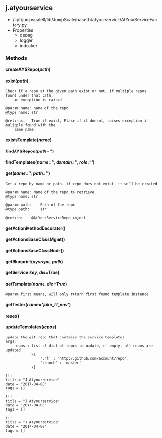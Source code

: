 <!-- toc -->
## j.atyourservice

- /opt/jumpscale8/lib/JumpScale/baselib/atyourservice/AtYourServiceFactory.py
- Properties
    - debug
    - logger
    - indocker

### Methods

#### createAYSRepo(*path*) 

#### exist(*path*) 

```
Check if a repo at the given path exist or not, if multiple repos found under that path,
    an exception is raised

@param name: name of the repo
@type name: str

@returns:   True if exist, Flase if it doesnt, raises exception if mulitple found with the
    same name

```

#### existsTemplate(*name*) 

#### findAYSRepos(*path=''*) 

#### findTemplates(*name='', domain='', role=''*) 

#### get(*name='', path=''*) 

```
Get a repo by name or path, if repo does not exist, it will be created

@param name: Name of the repo to retrieve
@type name: str

@param path:    Path of the repo
@type path:     str

@return:    @AtYourServiceRepo object

```

#### getActionMethodDecorator() 

#### getActionsBaseClassMgmt() 

#### getActionsBaseClassNode() 

#### getBlueprint(*aysrepo, path*) 

#### getService(*key, die=True*) 

#### getTemplate(*name, die=True*) 

```
@param first means, will only return first found template instance

```

#### getTester(*name='fake_IT_env'*) 

#### reset() 

#### updateTemplates(*repos*) 

```
update the git repo that contains the service templates
args:
    repos : list of dict of repos to update, if empty, all repos are updated
            \{
                'url' : 'http://github.com/account/repo',
                'branch' : 'master'
            \}

```


```
!!!
title = "J Atyourservice"
date = "2017-04-08"
tags = []
```

```
!!!
title = "J Atyourservice"
date = "2017-04-08"
tags = []
```

```
!!!
title = "J Atyourservice"
date = "2017-04-08"
tags = []
```
